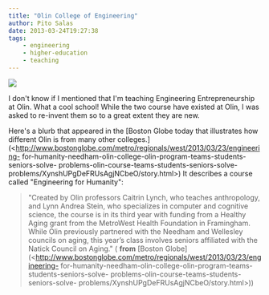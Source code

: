 ```yaml
---
title: "Olin College of Engineering"
author: Pito Salas
date: 2013-03-24T19:27:38
tags:
    - engineering
    - higher-education
    - teaching
---
```




![](https://i0.wp.com/c.o0bg.com/rf/image_960w/Boston/2011-2020/2013/03/12/BostonGlobe.com/Regional/Images/21weolin_2.jpg?w=584)

I don't know if I mentioned that I'm teaching Engineering Entrepreneurship at
Olin. What a cool school! While the two course have existed at Olin, I was
asked to re-invent them so to a great extent they are new.

Here's a blurb that appeared in the [Boston Globe today that illustrates how
different Olin is from many other
colleges.](<http://www.bostonglobe.com/metro/regionals/west/2013/03/23/engineering-
for-humanity-needham-olin-college-olin-program-teams-students-seniors-solve-
problems-olin-course-teams-students-seniors-solve-
problems/XynshUPgDeFRUsAgjNCbeO/story.html>) It describes a course called
"Engineering for Humanity":

> "Created by Olin professors Caitrin Lynch, who teaches anthropology, and
> Lynn Andrea Stein, who specializes in computer and cognitive science, the
> course is in its third year with funding from a Healthy Aging grant from the
> MetroWest Health Foundation in Framingham. While Olin previously partnered
> with the Needham and Wellesley councils on aging, this year’s class involves
> seniors affiliated with the Natick Council on Aging." ( **from** [Boston
> Globe](<http://www.bostonglobe.com/metro/regionals/west/2013/03/23/engineering-
> for-humanity-needham-olin-college-olin-program-teams-students-seniors-solve-
> problems-olin-course-teams-students-seniors-solve-
> problems/XynshUPgDeFRUsAgjNCbeO/story.html>))



